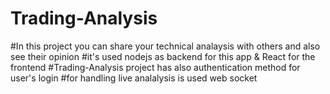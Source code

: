 # Trading-Analysis

#In this project you can share your technical analaysis with others and also see their opinion
#it's used nodejs as backend for this app & React for the frontend
#Trading-Analysis project has also authentication method for user's login 
#for handling live analalysis is used web socket
